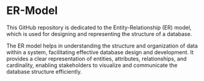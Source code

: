 # ER-Model
This GitHub repository is dedicated to the Entity-Relationship (ER) model, which is used for designing and representing the structure of a database. 

The ER model helps in understanding the structure and organization of data within a system, facilitating effective database design and development. It provides a clear representation of entities, attributes, relationships, and cardinality, enabling stakeholders to visualize and communicate the database structure efficiently.




